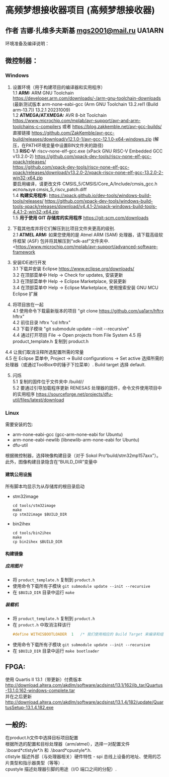# 高频梦想接收器项目 (高频梦想接收器)
## 作者 吉娜·扎维多夫斯基 mgs2001@mail.ru UA1ARN

环境准备及编译说明：

## 微控制器：

### Windows

1. 设置环境（用于构建项目的编译器和实用程序） <br>
1.1 **ARM:** ARM GNU Toolchain https://developer.arm.com/downloads/-/arm-gnu-toolchain-downloads (最新测试版本 arm-none-eabi-gcc (Arm GNU Toolchain 13.2.rel1 (Build arm-13.7)) 13.2.1 20231009) <br>
1.2 **ATMEGA/ATXMEGA:** AVR 8-bit Toolchain https://www.microchip.com/mplab/avr-support/avr-and-arm-toolchains-c-compilers 或者 https://blog.zakkemble.net/avr-gcc-builds/<br> 直接链接 https://github.com/ZakKemble/avr-gcc-build/releases/download/v12.1.0-1/avr-gcc-12.1.0-x64-windows.zip (解压，在PATH环境变量中设置BIN文件夹的路径)<br>
1.3 **RISC-V:** riscv-none-elf-gcc.exe (xPack GNU RISC-V Embedded GCC v13.2.0-2) https://github.com/xpack-dev-tools/riscv-none-elf-gcc-xpack/releases/ <br>
https://github.com/xpack-dev-tools/riscv-none-elf-gcc-xpack/releases/download/v13.2.0-2/xpack-riscv-none-elf-gcc-13.2.0-2-win32-x64.zip <br>
要启用编译，请更改文件 CMSIS_5/CMSIS/Core_A/Include/cmsis_gcc.h используя cmsis_5_riscv_patch.diff <br>
1.4 **构建实用程序:** https://xpack.github.io/dev-tools/windows-build-tools/releases/ https://github.com/xpack-dev-tools/windows-build-tools-xpack/releases/download/v4.4.1-2/xpack-windows-build-tools-4.4.1-2-win32-x64.zip <br>
1.5 **用于使用 GIT 存储库的实用程序** https://git-scm.com/downloads <br>

2. 下载其他库并将它们解压到比项目文件夹更高的级别. <br>
2.1 **ATMEL ARM:** 如果您使用的是 Atmel ARM (SAM) 处理器，请下载高级软件框架 (ASF) 包并将其解压到“xdk-asf”文件夹中. <https://www.microchip.com/mplab/avr-support/advanced-software-framework <br>

3. 安装IDE进行开发 <br>
3.1 下载并安装 Eclipse https://www.eclipse.org/downloads/ <br>
3.2 在顶部菜单中 Help -> Check for updates, 安装更新 <br>
3.3 在顶部菜单中 Help -> Eclipse Marketplace, 安装更新 <br>
3.4 在顶部菜单中 Help -> Eclipse Marketplace, 使用搜索安装 GNU MCU Eclipse 扩展

4. 将项目放在一起 <br>
4.1 使用命令下载最新版本的项目 "git clone https://github.com/ua1arn/hftrx hftrx" <br>
4.2 前往目录 hftrx "cd hftrx"<br>
4.3 下载子模块 "git submodule update --init --recursive" <br>
4.4 通过打开项目 File -> Open projects from File System
4.5 将 product_template.h 复制到 product.h <br>

4.4 让我们取消注释所选配置所需的常量 <br>
4.5 在 Eclipse 菜单中, Project -> Build configurations -> Set active 选择所需的处理器（或通过ToolBox中的锤子下拉菜单）. Build target 选择 default.

5. 闪烁 <br>
5.1 复制的固件位于文件夹中 /build/<processor>/ <br>
5.2 要通过引导加载程序更新 RENESAS 处理器的固件，命令文件使用项目中的实用程序 https://sourceforge.net/projects/dfu-util/files/latest/download

### Linux

需要安装的包:
- arm-none-eabi-gcc (gcc-arm-none-eabi for Ubuntu)
- arm-none-eabi-newlib (libnewlib-arm-none-eabi for Ubuntu)
- dfu-util

根据微控制器，选择映像构建目录（对于 Sokol Pro“build/stm32mp157axx”）。此外，图像构建目录隐含在“BUILD_DIR”变量中

#### 建筑公用设施

所有脚本均显示为从存储库的根目录启动

- stm32image
  ```shell
  cd tools/stm32image
  make
  cp stm32image $BUILD_DIR
  ```
- bin2ihex
  ```shell
  cd tools/bin2ihex
  make
  cp bin2ihex $BUILD_DIR
  ```

#### 构建镜像

##### 应用图片
- 将 `product_template.h` 复制到 `product.h`
- 使用命令下载所有子模块 `git submodule update --init --recursive`
- 在 `$BUILD_DIR` 目录中运行 `make`

##### 装载机
- 将 `product_template.h` 复制到 `product.h`
- 在 `product.h` 中取消注释该行
  ```C
  #define WITHISBOOTLOADER	1	/* 我们使用相应的 Build Target 来编译和组装 bootloader */
  ```
- 使用命令下载所有子模块 `git submodule update --init --recursive`
- 在 `$BUILD_DIR` 目录中运行 `make bootloader`

## FPGA:

使用 Quartis II 13.1（带更新）付费版本 http://download.altera.com/akdlm/software/acdsinst/13.1/162/ib_tar/Quartus-13.1.0.162-windows-complete.tar <br>
并在之后更新 http://download.altera.com/akdlm/software/acdsinst/13.1.4/182/update/QuartusSetup-13.1.4.182.exe

## 一般的:

在product.h文件中选择目标项目配置 <br>
根据所选的配置和目标处理器（arm/atmel），选择一对配置文件 <br>
.\board\*ctlstyle*.h 和 .\board\*cpustyle*.h. <br>
ctlstyle 描述外部（与处理器相关）硬件特性 - spi 总线上设备的地址、使用的芯片类型和指示器类型（等等）.  <br>
cpustyle 描述处理器引脚的用途（I/O 端口之间的分配）.

